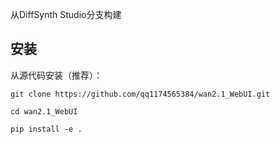 


从DiffSynth Studio分支构建




## 安装

从源代码安装（推荐）：

```
git clone https://github.com/qq1174565384/wan2.1_WebUI.git
```
```
cd wan2.1_WebUI
```
```
pip install -e .
```

